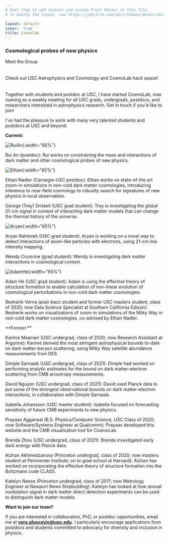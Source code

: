 ```yaml
---
# Feel free to add content and custom Front Matter to this file.
# To modify the layout, see https://jekyllrb.com/docs/themes/#overriding-theme-defaults

layout: default
cover:  true
title: Cosmolab
---
```


### Cosmological probes of new physics

<p style="margin-bottom: 35px">
Meet the Group
<p style="margin-bottom: 35px">
Check out USC Astrophysics and Cosmology and CosmoLab hack space!
<p>
Together with students and postdoc at USC, I have started CosmoLab, now running as a weekly meeting for all USC grads, undergrads, postdocs, and researchers interested in astrophysics research. Get in touch if you'd like to join!

<p>
I've had the pleasure to work with many very talented students and postdocs at USC and beyond.
<p>

**Current:**

![RuiAn]({{veragluscevic.github.io}}/assets/img/RuiAn.jpg){:width="65%"}
<p>
Rui An (postdoc): Rui works on constraining the mass and interactions of dark matter and other cosmological probes of new physics.


![Ethan]({{veragluscevic.github.io}}/assets/img/EthanNadler.jpg){:width="65%"} 

<p>
Ethan Nadler (Carnegie-USC postdoc): Ethan works on state-of-the art zoom-in simulations in non-cold dark matter cosmologies, introducing inference to near-field cosmology to robustly search for signatures of new physics in local observables.
<p>
George (Trey) Driskell (USC grad student): Trey is investigating the global 21-cm signal in context of interacting dark matter models that can change the thermal history of the universe.


![Aryan]({{veragluscevic.github.io}}/assets/img/AryanRahimieh.jpg){:width="65%"}

<p>
Aryan Rahimieh (USC grad student): Aryan is working on a novel way to detect interactions of axion-like particles with electrons, using 21-cm line intensity mapping. 
<p>
Wendy Crumrine (grad student): Wendy is investigating dark matter interactions in cosmological context.
<p>

![AdamHe]({{veragluscevic.github.io}}/assets/img/AdameHe.jpg){:width="65%"}

Adam He (USC grad student): Adam is using the effective theory of structure formation to enable calculation of non-linear evolution of cosmological perturbations in non-cold dark matter cosmologies.
<p>
Resherle Verna (post-bacc student and former USC masters student, class of 2020; now Data Science Specialist at Southern California Edison): Resherle works on visualizations of zoom-in simulations of the Milky Way in non-cold dark matter cosmologies, co-advised by Ethan Nadler.
 <p>
**Former:**
<p>
Karime Maamari (USC undergrad, class of 2020; now Research Assistant at Argonne): Karime derived the most stringent astrophysical bounds to-date on dark matter-baryon scattering, using Milky Way satellite abundance measurements from DES.
<p>
Dimple Sarnaaik (USC undergrad, class of 2021): Dimple had worked on performing analytic estimates for the bound on dark matter-electron scattering from CMB anisotropy measurements.
<p>
David Nguyen (USC undergrad, class of 2021):  David used Planck data to put some of the strongest observational bounds on dark matter-electron interactions, in collaboration with Dimple Sarnaaik.
<p>
Isabella Johansson (USC master student): Isabella focused on forecasting sensitivity of future CMB experiments to new physics.
<p>
Prayaas Aggarwal (B.S. Physics/Computer Science, USC Class of 2020; now Software/Systems Engineer at Qualcomm): Prayaas  developed this website and the CMB visualization tool for CosmoLab.
<p>
Brenda Zhou (USC undergrad, class of 2021): Brenda investigated early dark energy with Planck data.
<p>
Aizhan Akhmedzanova (Princeton undergrad, class of 2020; now masters student at Perimenter Institute, on to grad school at Harvard): Aizhan has worked on incorporating the effective theory of structure formation into the Boltzmann code CLASS.
<p>
Katelyn Neese (Princeton undergrad, class of 2017; now Metrology Engineer at Newport News Shipbuilding): Katelyn has looked at how annual modulation signal in dark matter direct detection experiments can be used to distinguish dark matter models.
</p>

<p>

**Want to join our team?**

<p>

If you are interested in collaboration, PhD, or postdoc opportunities, email me at **vera.gluscevic@usc.edu.** I particularly encourage applications from postdocs and students committed to advocacy for diversity and inclusion in physics.
</p>



